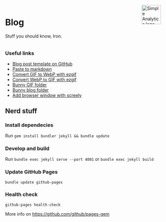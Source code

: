 <a href="https://simpleanalytics.com/?ref=github.com/simpleanalytics/blog">
  <img src="https://assets.simpleanalytics.com/images/logos/logo-github-readme.png" alt="Simple Analytics logo" align="right" height="62" />
</a>

# Blog

Stuff you should know, Iron.

<a href="https://assets.simpleanalytics.com/videos/instructions/blog-post-explain-how-to.mp4">
<img src="https://user-images.githubusercontent.com/1079135/162768366-0b647983-148f-4e07-8bc3-2a9762b0160d.png" alt="" />
</a>

### Useful links

- [Blog post template on GitHub](https://github.com/simpleanalytics/blog/blob/master/_posts/empty-post.md)
- [Paste to markdown](https://euangoddard.github.io/clipboard2markdown/)
- [Convert GIF to WebP with ezgif](https://ezgif.com/gif-to-webp)
- [Convert WebP to GIF with ezgif](https://ezgif.com/webp-to-gif)
- [Bunny GIF folder](https://panel.bunny.net/storagezones/edit/26541/#/sa-assets/gifs/)
- [Bunny blog folder](https://panel.bunny.net/storagezones/edit/26541/#/sa-assets/blog/)
- [Add browser window with screely](https://www.screely.com/editor)

## Nerd stuff

### Install dependecies

Run `gem install bundler jekyll && bundle update`

### Develop and build

Run `bundle exec jekyll serve --port 4001` or `bundle exec jekyll build`

### Update GitHub Pages

```
bundle update github-pages
```

### Health check

```
github-pages health-check
```

More info on https://github.com/github/pages-gem
